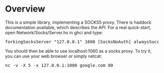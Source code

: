 # Overview
This is a simple library, implementing a SOCKS5 proxy. There is haddock
documentation available, which describes the API. For a real quick-start, open
Network/Socks/Server.hs in ghci and type:
<pre>
forkingSocksServer "127.0.0.1" 1080 [SocksNoAuth] alwaysSucceedAuthenticator simpleRequestHandler
</pre>
You should then be able to use localhost:1080 as a socks proxy. To try it, you
can use your web browser or simply netcat:
<pre>
nc -v -X 5 -x 127.0.0.1:1080 google.com 80
</pre>

